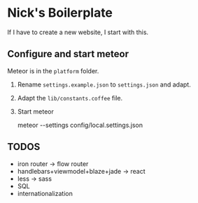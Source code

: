 # Nick's Boilerplate

If I have to create a new website, I start with this.

## Configure and start meteor

Meteor is in the `platform` folder.

1. Rename `settings.example.json` to `settings.json` and adapt.

2. Adapt the `lib/constants.coffee` file.

3. Start meteor

    meteor --settings config/local.settings.json

## TODOS

* iron router -> flow router
* handlebars+viewmodel+blaze+jade -> react
* less -> sass
* SQL
* internationalization
